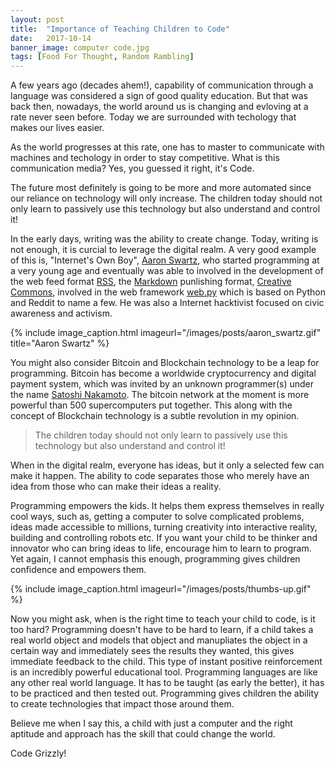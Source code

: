 ```yaml
---
layout: post
title:  "Importance of Teaching Children to Code"
date:   2017-10-14
banner_image: computer code.jpg
tags: [Food For Thought, Random Rambling]
---
```


A few years ago (decades ahem!), capability of communication through a language was considered a sign of good quality education. But that was back then, nowadays, the world around us is changing and evloving at a rate never seen before. Today we are surrounded with techology that makes our lives easier.

As the world progresses at this rate, one has to master to communicate with machines and techology in order to stay competitive. What is this communication media? Yes, you guessed it right, it's Code.

The future most definitely is going to be more and more automated since our reliance on technology will only increase. The children today should not only learn to passively use this technology but also understand and control it! 

<!-- more -->

In the early days, writing was the ability to create change. Today, writing is not enough, it is curcial to leverage the digital realm. A very good example of this is, "Internet's Own Boy", [Aaron Swartz](https://en.wikipedia.org/wiki/Aaron_Swartz), who started programming at a very young age and eventually was able to involved in the development of the web feed format [RSS](https://en.wikipedia.org/wiki/RSS), the [Markdown](https://en.wikipedia.org/wiki/Markdown) punlishing format, [Creative Commons](https://en.wikipedia.org/wiki/Creative_Commons), involved in the web framework [web.py](http://webpy.org/) which is based on Python and Reddit to name a few. He was also a Internet hacktivist focused on civic awareness and activism.

{% include image_caption.html imageurl="/images/posts/aaron_swartz.gif" title="Aaron Swartz" %}

You might also consider Bitcoin and Blockchain technology to be a leap for programming. Bitcoin has become a worldwide cryptocurrency and digital payment system, which was invited by an unknown programmer(s) under the name [Satoshi Nakamoto](https://en.wikipedia.org/wiki/Satoshi_Nakamoto). The bitcoin network at the moment is more powerful than 500 supercomputers put together. This along with the concept of Blockchain technology is a subtle revolution in my opinion.

> The children today should not only learn to passively use this technology but also understand and control it! 

When in the digital realm, everyone has ideas, but it only a selected few can make it happen. The ability to code separates those who merely have an idea from those who can make their ideas a reality.

Programming empowers the kids. It helps them express themselves in really cool ways, such as, getting a computer to solve complicated problems, ideas made accessible to millions, turning creativity into interactive reality, building and controlling robots etc. If you want your child to be thinker and innovator who can bring ideas to life, encourage him to learn to program. Yet again, I cannot emphasis this enough, programming gives children confidence and empowers them.

{% include image_caption.html imageurl="/images/posts/thumbs-up.gif" %}

Now you might ask, when is the right time to teach your child to code, is it too hard? Programming doesn't have to be hard to learn, if a child takes a real world object and models that object and manupliates the object in a certain way and immediately sees the results they wanted, this gives immediate feedback to the child. This type of instant positive reinforcement is an incredibly powerful educational tool. Programming languages are like any other real world language. It has to be taught (as early the better), it has to be practiced and then tested out. Programming gives children the ability to create technologies that impact those around them. 

Believe me when I say this, a child with just a computer and the right aptitude and approach has the skill that could change the world.

Code Grizzly!











